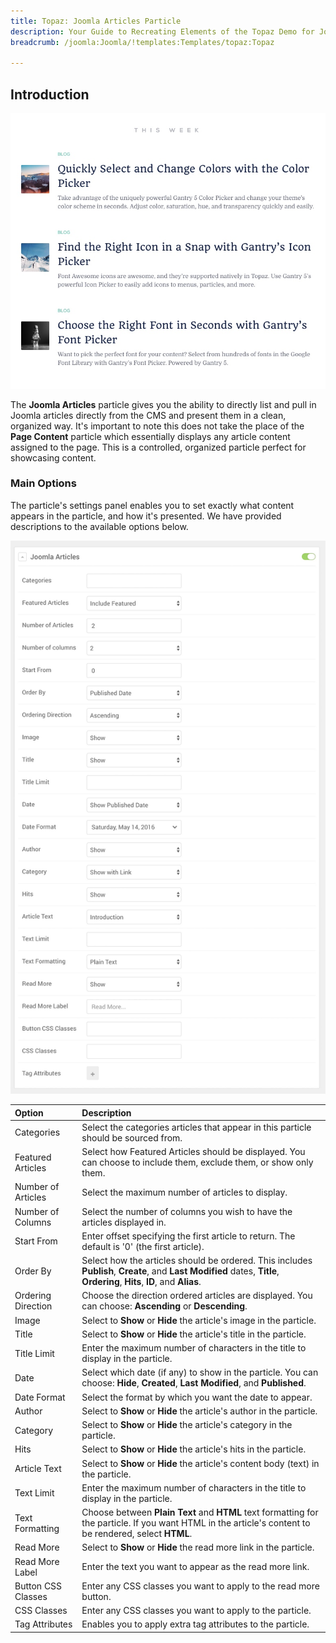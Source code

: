```yaml
---
title: Topaz: Joomla Articles Particle
description: Your Guide to Recreating Elements of the Topaz Demo for Joomla
breadcrumb: /joomla:Joomla/!templates:Templates/topaz:Topaz

---
```


## Introduction

![](assets/particle_joomla1.jpg)

The **Joomla Articles** particle gives you the ability to directly list and pull in Joomla articles directly from the CMS and present them in a clean, organized way. It's important to note this does not take the place of the **Page Content** particle which essentially displays any article content assigned to the page. This is a controlled, organized particle perfect for showcasing content.

### Main Options 

The particle's settings panel enables you to set exactly what content appears in the particle, and how it's presented. We have provided descriptions to the available options below.

![](assets/particle_joomla2.jpg)

| Option             | Description                                                                                                                                                              |
| :-----             | :-----                                                                                                                                                                   |
| Categories         | Select the categories articles that appear in this particle should be sourced from.                                                                                      |
| Featured Articles  | Select how Featured Articles should be displayed. You can choose to include them, exclude them, or show only them.                                                       |
| Number of Articles | Select the maximum number of articles to display.                                                                                                                        |
| Number of Columns  | Select the number of columns you wish to have the articles displayed in.                                                                                                 |
| Start From         | Enter offset specifying the first article to return. The default is '0' (the first article).                                                                             |
| Order By           | Select how the articles should be ordered. This includes **Publish**, **Create**, and **Last Modified** dates, **Title**, **Ordering**, **Hits**, **ID**, and **Alias**. |
| Ordering Direction | Choose the direction ordered articles are displayed. You can choose: **Ascending** or **Descending**.                                                                    |
| Image              | Select to **Show** or **Hide** the article's image in the particle.                                                                                                      |
| Title              | Select to **Show** or **Hide** the article's title in the particle.                                                                                                      |
| Title Limit        | Enter the maximum number of characters in the title to display in the particle.                                                                                          |
| Date               | Select which date (if any) to show in the particle. You can choose: **Hide**, **Created**, **Last Modified**, and **Published**.                                         |
| Date Format        | Select the format by which you want the date to appear.                                                                                                                  |
| Author             | Select to **Show** or **Hide** the article's author in the particle.                                                                                                     |
| Category           | Select to **Show** or **Hide** the article's category in the particle.                                                                                                   |
| Hits               | Select to **Show** or **Hide** the article's hits in the particle.                                                                                                       |
| Article Text       | Select to **Show** or **Hide** the article's content body (text) in the particle.                                                                                        |
| Text Limit         | Enter the maximum number of characters in the title to display in the particle.                                                                                          |
| Text Formatting    | Choose between **Plain Text** and **HTML** text formatting for the particle. If you want HTML in the article's content to be rendered, select **HTML**.                  |
| Read More          | Select to **Show** or **Hide** the read more link in the particle.                                                                                                       |
| Read More Label    | Enter the text you want to appear as the read more link.                                                                                                                 |
| Button CSS Classes | Enter any CSS classes you want to apply to the read more button.                                                                                                         |
| CSS Classes        | Enter any CSS classes you want to apply to the particle.                                                                                                                 |
| Tag Attributes     | Enables you to apply extra tag attributes to the particle.                                                                                                               |
